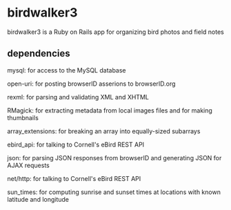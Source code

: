 birdwalker3
===========

birdwalker3 is a Ruby on Rails app for organizing bird photos and field notes


dependencies
------------

mysql: for access to the MySQL database

open-uri: for posting browserID asserions to browserID.org

rexml: for parsing and validating XML and XHTML

RMagick: for extracting metadata from local images files and for making thumbnails

array_extensions: for breaking an array into equally-sized subarrays

ebird_api: for talking to Cornell's eBird REST API

json: for parsing JSON responses from browserID and generating JSON for AJAX requests

net/http: for talking to Cornell's eBird REST API

sun_times: for computing sunrise and sunset times at locations with known latitude and longitude
